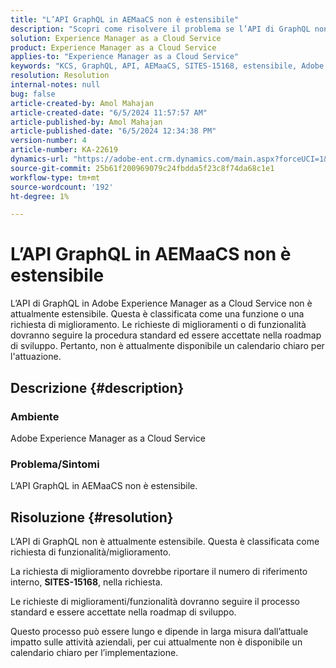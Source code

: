 ```yaml
---
title: "L’API GraphQL in AEMaaCS non è estensibile"
description: "Scopri come risolvere il problema se l’API di GraphQL non è estensibile in Adobe Experience Manager as a Cloud Service (AEMaaCS)."
solution: Experience Manager as a Cloud Service
product: Experience Manager as a Cloud Service
applies-to: "Experience Manager as a Cloud Service"
keywords: "KCS, GraphQL, API, AEMaaCS, SITES-15168, estensibile, Adobe Experience Manager as a Cloud Service"
resolution: Resolution
internal-notes: null
bug: false
article-created-by: Amol Mahajan
article-created-date: "6/5/2024 11:57:57 AM"
article-published-by: Amol Mahajan
article-published-date: "6/5/2024 12:34:38 PM"
version-number: 4
article-number: KA-22619
dynamics-url: "https://adobe-ent.crm.dynamics.com/main.aspx?forceUCI=1&pagetype=entityrecord&etn=knowledgearticle&id=f4643dd7-3223-ef11-840a-6045bd06eea5"
source-git-commit: 25b61f200969079c24fbdda5f23c8f74da68c1e1
workflow-type: tm+mt
source-wordcount: '192'
ht-degree: 1%

---
```


# L’API GraphQL in AEMaaCS non è estensibile


L’API di GraphQL in Adobe Experience Manager as a Cloud Service non è attualmente estensibile. Questa è classificata come una funzione o una richiesta di miglioramento. Le richieste di miglioramenti o di funzionalità dovranno seguire la procedura standard ed essere accettate nella roadmap di sviluppo. Pertanto, non è attualmente disponibile un calendario chiaro per l&#39;attuazione.

## Descrizione {#description}


### Ambiente

Adobe Experience Manager as a Cloud Service



### Problema/Sintomi

L’API GraphQL in AEMaaCS non è estensibile.


## Risoluzione {#resolution}


L’API di GraphQL non è attualmente estensibile. Questa è classificata come richiesta di funzionalità/miglioramento.

La richiesta di miglioramento dovrebbe riportare il numero di riferimento interno, <b>SITES-15168</b>, nella richiesta.

Le richieste di miglioramenti/funzionalità dovranno seguire il processo standard e essere accettate nella roadmap di sviluppo.

Questo processo può essere lungo e dipende in larga misura dall’attuale impatto sulle attività aziendali, per cui attualmente non è disponibile un calendario chiaro per l’implementazione.
